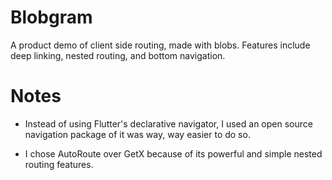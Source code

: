 # Blobgram

A product demo of client side routing, made with blobs. Features include deep linking, nested routing, and bottom navigation. 

# Notes 

* Instead of using Flutter's declarative navigator, I used an open source navigation package of it was way, way easier to do so. 

* I chose AutoRoute over GetX because of its powerful and simple nested routing features. 

